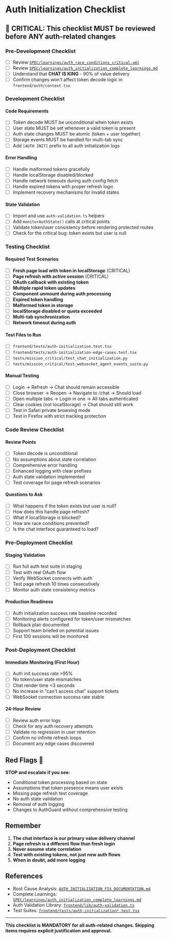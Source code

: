 # Auth Initialization Checklist

## 🔴 CRITICAL: This checklist MUST be reviewed before ANY auth-related changes

### Pre-Development Checklist
- [ ] Review [`SPEC/learnings/auth_race_conditions_critical.xml`](learnings/auth_race_conditions_critical.xml)
- [ ] Review [`SPEC/learnings/auth_initialization_complete_learnings.md`](learnings/auth_initialization_complete_learnings.md)
- [ ] Understand that **CHAT IS KING** - 90% of value delivery
- [ ] Confirm changes won't affect token decode logic in `frontend/auth/context.tsx`

### Development Checklist

#### Code Requirements
- [ ] Token decode MUST be unconditional when token exists
- [ ] User state MUST be set whenever a valid token is present
- [ ] Auth state changes MUST be atomic (token + user together)
- [ ] Storage events MUST be handled for multi-tab sync
- [ ] Add `[AUTH INIT]` prefix to all auth initialization logs

#### Error Handling
- [ ] Handle malformed tokens gracefully
- [ ] Handle localStorage disabled/blocked
- [ ] Handle network timeouts during auth config fetch
- [ ] Handle expired tokens with proper refresh logic
- [ ] Implement recovery mechanisms for invalid states

#### State Validation
- [ ] Import and use `auth-validation.ts` helpers
- [ ] Add `monitorAuthState()` calls at critical points
- [ ] Validate token/user consistency before rendering protected routes
- [ ] Check for the critical bug: token exists but user is null

### Testing Checklist

#### Required Test Scenarios
- [ ] **Fresh page load with token in localStorage** (CRITICAL)
- [ ] **Page refresh with active session** (CRITICAL)
- [ ] **OAuth callback with existing token**
- [ ] **Multiple rapid token updates**
- [ ] **Component unmount during auth processing**
- [ ] **Expired token handling**
- [ ] **Malformed token in storage**
- [ ] **localStorage disabled or quota exceeded**
- [ ] **Multi-tab synchronization**
- [ ] **Network timeout during auth**

#### Test Files to Run
- [ ] `frontend/tests/auth-initialization.test.tsx`
- [ ] `frontend/tests/auth-initialization-edge-cases.test.tsx`
- [ ] `tests/mission_critical/test_chat_initialization.py`
- [ ] `tests/mission_critical/test_websocket_agent_events_suite.py`

#### Manual Testing
- [ ] Login → Refresh → Chat should remain accessible
- [ ] Close browser → Reopen → Navigate to /chat → Should load
- [ ] Open multiple tabs → Login in one → All tabs authenticated
- [ ] Clear cookies (not localStorage) → Chat should still work
- [ ] Test in Safari private browsing mode
- [ ] Test in Firefox with strict tracking protection

### Code Review Checklist

#### Review Points
- [ ] Token decode is unconditional
- [ ] No assumptions about state correlation
- [ ] Comprehensive error handling
- [ ] Enhanced logging with clear prefixes
- [ ] Auth state validation implemented
- [ ] Test coverage for page refresh scenarios

#### Questions to Ask
- [ ] What happens if the token exists but user is null?
- [ ] How does this handle page refresh?
- [ ] What if localStorage is blocked?
- [ ] How are race conditions prevented?
- [ ] Is the chat interface guaranteed to load?

### Pre-Deployment Checklist

#### Staging Validation
- [ ] Run full auth test suite in staging
- [ ] Test with real OAuth flow
- [ ] Verify WebSocket connects with auth
- [ ] Test page refresh 10 times consecutively
- [ ] Monitor auth state consistency metrics

#### Production Readiness
- [ ] Auth initialization success rate baseline recorded
- [ ] Monitoring alerts configured for token/user mismatches
- [ ] Rollback plan documented
- [ ] Support team briefed on potential issues
- [ ] First 100 sessions will be monitored

### Post-Deployment Checklist

#### Immediate Monitoring (First Hour)
- [ ] Auth init success rate >95%
- [ ] No token/user state mismatches
- [ ] Chat render time <3 seconds
- [ ] No increase in "can't access chat" support tickets
- [ ] WebSocket connection success rate stable

#### 24-Hour Review
- [ ] Review auth error logs
- [ ] Check for any auth recovery attempts
- [ ] Validate no regression in user retention
- [ ] Confirm no infinite refresh loops
- [ ] Document any edge cases discovered

## Red Flags 🚩

**STOP and escalate if you see:**
- Conditional token processing based on state
- Assumptions that token presence means user exists
- Missing page refresh test coverage
- No auth state validation
- Removal of auth logging
- Changes to AuthGuard without comprehensive testing

## Remember

1. **The chat interface is our primary value delivery channel**
2. **Page refresh is a different flow than fresh login**
3. **Never assume state correlation**
4. **Test with existing tokens, not just new auth flows**
5. **When in doubt, add more logging**

## References

- Root Cause Analysis: [`AUTH_INITIALIZATION_FIX_DOCUMENTATION.md`](../AUTH_INITIALIZATION_FIX_DOCUMENTATION.md)
- Complete Learnings: [`SPEC/learnings/auth_initialization_complete_learnings.md`](learnings/auth_initialization_complete_learnings.md)
- Auth Validation Library: [`frontend/lib/auth-validation.ts`](../frontend/lib/auth-validation.ts)
- Test Suites: [`frontend/tests/auth-initialization*.test.tsx`](../frontend/tests/)

---

**This checklist is MANDATORY for all auth-related changes. Skipping items requires explicit justification and approval.**